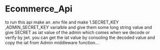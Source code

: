 # Ecommerce_Api
to run this api make an .env file and make 1.SECRET_KEY ,ADMIN_SECRET_KEY varialble and give them some long string value and give SECRET as iat value of the admin which comes when we decode or verify by jwt.
you can get the iat value by consoling the decoded value and copy the iat from Admin middleware function...
